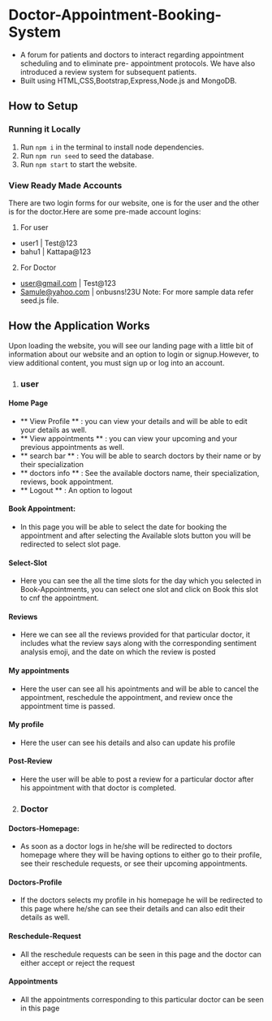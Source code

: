# Doctor-Appointment-Booking-System
 + A forum for patients and doctors to interact regarding appointment scheduling and to eliminate pre-    appointment protocols. We have also introduced a review system for subsequent patients.
  + Built using HTML,CSS,Bootstrap,Express,Node.js and MongoDB.
## How to Setup
 ### Running it Locally
1. Run `npm i` in the terminal to install node dependencies.
2. Run `npm run seed` to seed the database.
3. Run `npm start` to start the website.
### View Ready Made Accounts
There are two login forms for our website, one is for the user and the other is for the doctor.Here are some pre-made account logins:
1. For user
+ user1 | Test@123
+ bahu1 | Kattapa@123
2. For Doctor
+ user@gmail.com | Test@123
+ Samule@yahoo.com | onbusns!23U
Note: For more sample data refer seed.js file.
## How the Application Works
Upon loading the website, you will see our landing page with a little bit of information about our website and an option to login or signup.However, to view additional content, you must sign up or log into an account.
1. ### user
#### Home Page
+ ** View Profile ** : you can view your details and will be able to edit your details as well.
+ **  View appointments ** : you can view your upcoming and your previous appointments as well.
+ ** search bar ** : You will be able to search doctors by their name or by their specialization
+ ** doctors info ** : See the available doctors name, their specialization, reviews, book appointment. 
+ ** Logout ** : An option to logout
#### Book Appointment:
+ In this page you will be able to select the date for booking the appointment and after selecting the Available slots button you will be redirected to select slot page.
#### Select-Slot
+ Here you can see the all the time slots for the day which you selected in Book-Appointments, you can select one slot and click on Book this slot to cnf the appointment.
#### Reviews
+ Here we can see all the reviews provided for that particular doctor, it includes what the review says along with the corresponding sentiment analysis emoji, and the date on which the review is posted
#### My appointments
+ Here the user can see all his apointments and will be able to cancel the appointment, reschedule the appointment, and review once the appointment time is passed.
#### My profile
+ Here the user can see his details and also can update his profile
#### Post-Review
+ Here the user will be able to post a review for a particular doctor after his appointment with that doctor is completed.
2. ### Doctor
#### Doctors-Homepage:
+ As soon as a doctor logs in he/she will be redirected to doctors homepage where they will be having options to either go to their profile, see their reschedule requests, or see their upcoming appointments.
#### Doctors-Profile
+ If the doctors selects my profile in his homepage he will be redirected to this page where he/she can see their details and can also edit their details as well.
#### Reschedule-Request
+ All the reschedule requests can be seen in this page and the doctor can either accept or reject the request
#### Appointments
+ All the appointments corresponding to this particular doctor can be seen in this page
